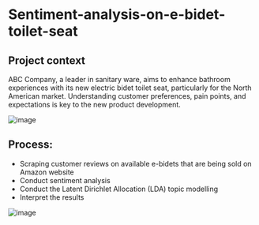 # Sentiment-analysis-on-e-bidet-toilet-seat
## Project context
ABC Company, a leader in sanitary ware, aims to enhance bathroom experiences with its new electric bidet toilet seat, particularly for the North American market. Understanding customer preferences, pain points, and expectations is key to the new product development.

![image](https://github.com/anbui-da/sentiment-analysis-on-e-bidet-toilet-seat/assets/58675665/4caed83e-3e61-477f-a841-c54f1dbacab3)

## Process:
- Scraping customer reviews on available e-bidets that are being sold on Amazon website
- Conduct sentiment analysis
- Conduct the Latent Dirichlet Allocation (LDA) topic modelling
- Interpret the results

![image](https://github.com/anbui-da/sentiment-analysis-on-e-bidet-toilet-seat/assets/58675665/53dc61f5-20bf-4e87-94ea-10c47c1490cb)

